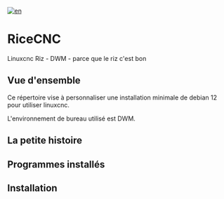 [![en](https://img.shields.io/badge/lang-en-red.svg)](https://github.com/heavymetalthings/RiceCNC)

# RiceCNC
Linuxcnc Riz - DWM - parce que le riz c'est bon

## Vue d'ensemble
Ce répertoire vise à personnaliser une installation minimale de debian 12 pour utiliser linuxcnc.

L'environnement de bureau utilisé est DWM.

## La petite histoire



## Programmes installés

## Installation
